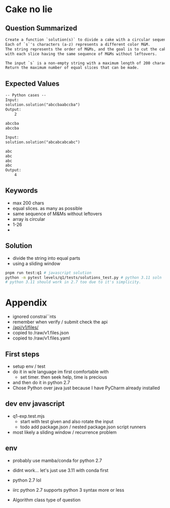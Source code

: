 # Cake no lie
## Question Summarized
```txt
Create a function `solution(s)` to divide a cake with a circular sequence of M&Ms into equal parts.
Each of `s`'s characters (a-z) represents a different color M&M. 
The string represents the order of M&Ms, and the goal is to cut the cake into as many equal slices as possible, 
with each slice having the same sequence of M&Ms without leftovers. 

The input `s` is a non-empty string with a maximum length of 200 characters. 
Return the maximum number of equal slices that can be made.
```

## Expected Values
```txt
-- Python cases --
Input:
solution.solution("abccbaabccba")
Output:
    2
    
abccba
abccba

Input:
solution.solution("abcabcabcabc")

abc
abc
abc
abc
Output:
    4
```

## Keywords
* max 200 chars
* equal slices. as many as possible
* same sequence of M&Ms without leftovers
* array is circular
* 1-26
* 
## Solution
* divide the string into equal parts
* using a sliding window
```bash
pnpm run test:q1 # javascript solution
python -m pytest levels/q1/tests/solutions_test.py # python 3.11 soln
# python 3.11 should work in 2.7 too due to it's simplicity.
```


# Appendix
* ignored constrai``nts
* remember when verify / submit check the api
* [/api/v1/files/](https://foobar.withgoogle.com/api/v1/files/)
* copied to /raw/v1.files.json
* copied to /raw/v1.files.yaml

## First steps
* setup env / test
* do it in w/e language im first comfortable with
  * set timer. then seek help, time is precious
* and then do it in python 2.7
* Chose Python over java just because I have PyCharm already installed

## dev env javascript
* q1-exp.test.mjs
  * start with test given and also rotate the input
  * todo add package.json / nested package.json script runners
* most likely a sliding window / recurrence problem
## env
* probably use mamba/conda for python 2.7
* didnt work... let's just use 3.11 with conda first

* python 2.7 lol
* iirc python 2.7 supports python 3 syntax more or less
* Algorithm class type of question
